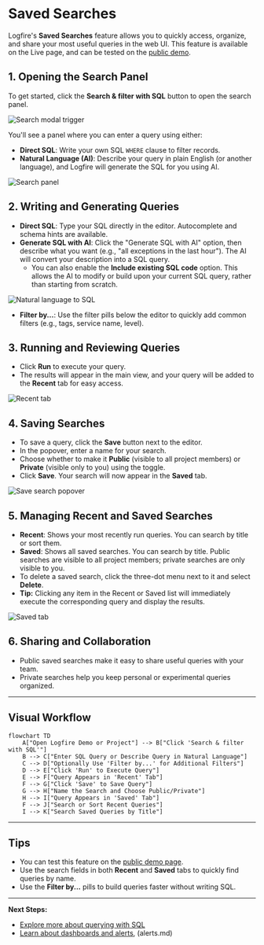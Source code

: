 # Saved Searches

Logfire's **Saved Searches** feature allows you to quickly access, organize, and share your most useful queries in the web UI. This feature is available on the Live page, and can be tested on the [public demo](https://logfire-eu.pydantic.dev/demo/logfire-demo).

## 1. Opening the Search Panel

To get started, click the **Search & filter with SQL** button to open the search panel.

![Search modal trigger](../../images/guide/browser-saved-searches-trigger.png)

You'll see a panel where you can enter a query using either:

- **Direct SQL**: Write your own SQL `WHERE` clause to filter records.
- **Natural Language (AI)**: Describe your query in plain English (or another language), and Logfire will generate the SQL for you using AI.

![Search panel](../../images/guide/browser-saved-searches-search-panel.png)

## 2. Writing and Generating Queries

- **Direct SQL**: Type your SQL directly in the editor. Autocomplete and schema hints are available.
- **Generate SQL with AI**: Click the "Generate SQL with AI" option, then describe what you want (e.g., "all exceptions in the last hour"). The AI will convert your description into a SQL query.
  - You can also enable the **Include existing SQL code** option. This allows the AI to modify or build upon your current SQL query, rather than starting from scratch.

![Natural language to SQL](../../images/guide/browser-saved-searches-natural-language.png)

- **Filter by...**: Use the filter pills below the editor to quickly add common filters (e.g., tags, service name, level).

## 3. Running and Reviewing Queries

- Click **Run** to execute your query.
- The results will appear in the main view, and your query will be added to the **Recent** tab for easy access.

![Recent tab](../../images/guide/browser-saved-searches-recent.png)

## 4. Saving Searches

- To save a query, click the **Save** button next to the editor.
- In the popover, enter a name for your search.
- Choose whether to make it **Public** (visible to all project members) or **Private** (visible only to you) using the toggle.
- Click **Save**. Your search will now appear in the **Saved** tab.

![Save search popover](../../images/guide/browser-saved-searches-save-popover.png)

## 5. Managing Recent and Saved Searches

- **Recent**: Shows your most recently run queries. You can search by title or sort them.
- **Saved**: Shows all saved searches. You can search by title. Public searches are visible to all project members; private searches are only visible to you.
- To delete a saved search, click the three-dot menu next to it and select **Delete**.
- **Tip:** Clicking any item in the Recent or Saved list will immediately execute the corresponding query and display the results.

![Saved tab](../../images/guide/browser-saved-searches-saved.png)

## 6. Sharing and Collaboration

- Public saved searches make it easy to share useful queries with your team.
- Private searches help you keep personal or experimental queries organized.

---

## Visual Workflow

```mermaid
flowchart TD
    A["Open Logfire Demo or Project"] --> B["Click 'Search & filter with SQL'"]
    B --> C["Enter SQL Query or Describe Query in Natural Language"]
    C --> D["Optionally Use 'Filter by...' for Additional Filters"]
    D --> E["Click 'Run' to Execute Query"]
    E --> F["Query Appears in 'Recent' Tab"]
    F --> G["Click 'Save' to Save Query"]
    G --> H["Name the Search and Choose Public/Private"]
    H --> I["Query Appears in 'Saved' Tab"]
    F --> J["Search or Sort Recent Queries"]
    I --> K["Search Saved Queries by Title"]
```

---

## Tips

- You can test this feature on the [public demo page](https://logfire-eu.pydantic.dev/demo/logfire-demo).
- Use the search fields in both **Recent** and **Saved** tabs to quickly find queries by name.
- Use the **Filter by...** pills to build queries faster without writing SQL.

---

**Next Steps:**

- [Explore more about querying with SQL](explore.md)
- [Learn about dashboards and alerts](dashboards.md), (alerts.md)
